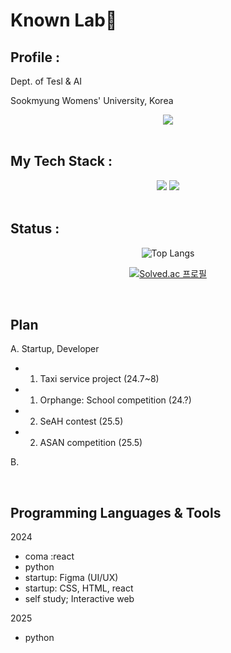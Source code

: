 # Known Lab🍎

## Profile : 
Dept. of Tesl & AI 

Sookmyung Womens' University, Korea

<div align="center">
  <a href="mailto:hzsdiary61@gmail.com"><img src="https://img.shields.io/badge/Gmail-EA4335?style=for-the-badge&logo=Gmail&logoColor=white" /></a>
</div>
</br>
  
## My Tech Stack :
<div align="center">
  <img src="https://img.shields.io/badge/Spring-6DB33F?style=for-the-badge&logo=Spring&logoColor=white" />
  <img src="https://img.shields.io/badge/MySQL-4479A1?style=for-the-badge&logo=MySQL&logoColor=white" />
</div>
</br>


## Status :
<div align="center">

![Top Langs](https://github-readme-stats.vercel.app/api/top-langs/?username=knana6)

[![Solved.ac
프로필](http://mazassumnida.wtf/api/generate_badge?boj=known)](https://solved.ac/profile/known)

</div>
</br>

## Plan 
A. Startup, Developer
- 1. Taxi service project (24.7~8)
- 1. Orphange: School competition (24.?)
- 2. SeAH contest (25.5)
- 2. ASAN competition (25.5)
     
B. 



</div>
</br>

## Programming Languages & Tools
2024
- coma :react
- python
- startup: Figma (UI/UX)
- startup: CSS, HTML, react
- self study; Interactive web
  
2025
- python

<!--
**adorahelen/adorahelen** is a ✨ _special_ ✨ repository because its `README.md` (this file) appears on your GitHub profile.

Here are some ideas to get you started:

- 🔭 I’m currently working on ...
- 🌱 I’m currently learning ...
- 👯 I’m looking to collaborate on ...
- 🤔 I’m looking for help with ...
- 💬 Ask me about ...
- 📫 How to reach me: ...
- 😄 Pronouns: ...
- ⚡ Fun fact: ...
-->
